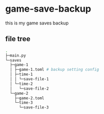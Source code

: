 # game-save-backup
this is my game saves backup

## file tree

```bash
.
├─main.py
└─saves
  ├─game-1
  │ ├─game-1.toml # backup setting config
  │ ├─time-1
  │ │ └─save-file-1
  │ └─time-2
  │   └─save-file-2
  └─game-2
    ├─game-2.toml
    └─time-3
      └─save-file-3
```
